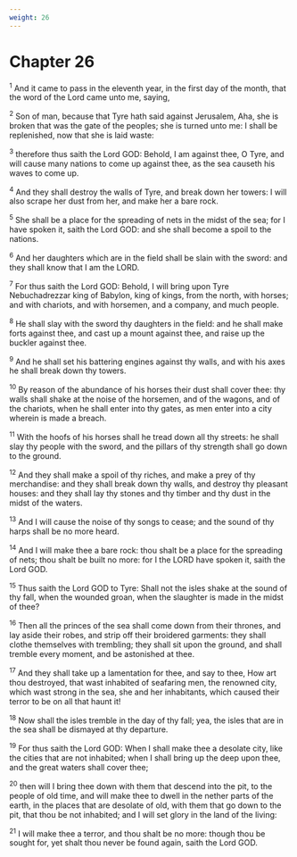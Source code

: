 ```yaml
---
weight: 26
---
```


# Chapter 26

<sup>1</sup> And it came to pass in the eleventh year, in the first day of the month, that the word of the Lord came unto me, saying, 

<sup>2</sup> Son of man, because that Tyre hath said against Jerusalem, Aha, she is broken that was the gate of the peoples; she is turned unto me: I shall be replenished, now that she is laid waste: 

<sup>3</sup> therefore thus saith the Lord GOD: Behold, I am against thee, O Tyre, and will cause many nations to come up against thee, as the sea causeth his waves to come up. 

<sup>4</sup> And they shall destroy the walls of Tyre, and break down her towers: I will also scrape her dust from her, and make her a bare rock. 

<sup>5</sup> She shall be a place for the spreading of nets in the midst of the sea; for I have spoken it, saith the Lord GOD: and she shall become a spoil to the nations. 

<sup>6</sup> And her daughters which are in the field shall be slain with the sword: and they shall know that I am the LORD. 

<sup>7</sup> For thus saith the Lord GOD: Behold, I will bring upon Tyre Nebuchadrezzar king of Babylon, king of kings, from the north, with horses; and with chariots, and with horsemen, and a company, and much people. 

<sup>8</sup> He shall slay with the sword thy daughters in the field: and he shall make forts against thee, and cast up a mount against thee, and raise up the buckler against thee. 

<sup>9</sup> And he shall set his battering engines against thy walls, and with his axes he shall break down thy towers. 

<sup>10</sup> By reason of the abundance of his horses their dust shall cover thee: thy walls shall shake at the noise of the horsemen, and of the wagons, and of the chariots, when he shall enter into thy gates, as men enter into a city wherein is made a breach. 

<sup>11</sup> With the hoofs of his horses shall he tread down all thy streets: he shall slay thy people with the sword, and the pillars of thy strength shall go down to the ground. 

<sup>12</sup> And they shall make a spoil of thy riches, and make a prey of thy merchandise: and they shall break down thy walls, and destroy thy pleasant houses: and they shall lay thy stones and thy timber and thy dust in the midst of the waters. 

<sup>13</sup> And I will cause the noise of thy songs to cease; and the sound of thy harps shall be no more heard. 

<sup>14</sup> And I will make thee a bare rock: thou shalt be a place for the spreading of nets; thou shalt be built no more: for I the LORD have spoken it, saith the Lord GOD. 

<sup>15</sup> Thus saith the Lord GOD to Tyre: Shall not the isles shake at the sound of thy fall, when the wounded groan, when the slaughter is made in the midst of thee? 

<sup>16</sup> Then all the princes of the sea shall come down from their thrones, and lay aside their robes, and strip off their broidered garments: they shall clothe themselves with trembling; they shall sit upon the ground, and shall tremble every moment, and be astonished at thee. 

<sup>17</sup> And they shall take up a lamentation for thee, and say to thee, How art thou destroyed, that wast inhabited of seafaring men, the renowned city, which wast strong in the sea, she and her inhabitants, which caused their terror to be on all that haunt it! 

<sup>18</sup> Now shall the isles tremble in the day of thy fall; yea, the isles that are in the sea shall be dismayed at thy departure. 

<sup>19</sup> For thus saith the Lord GOD: When I shall make thee a desolate city, like the cities that are not inhabited; when I shall bring up the deep upon thee, and the great waters shall cover thee; 

<sup>20</sup> then will I bring thee down with them that descend into the pit, to the people of old time, and will make thee to dwell in the nether parts of the earth, in the places that are desolate of old, with them that go down to the pit, that thou be not inhabited; and I will set glory in the land of the living: 

<sup>21</sup> I will make thee a terror, and thou shalt be no more: though thou be sought for, yet shalt thou never be found again, saith the Lord GOD. 


